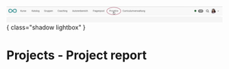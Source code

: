 ![bereiche_projekte_v1_de.png](assets/bereiche_projekte_v1_de.png){ class="shadow lightbox" }

# Projects - Project report
